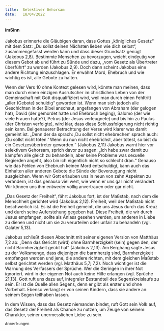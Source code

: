 ```yaml
---
title:  Selektiver Gehorsam
date:   18/04/2022
---
```


#### imSinn

Jakobus erinnerte die Gläubigen daran, dass Gottes „königliches Gesetz“ mit dem Satz: „Du sollst deinen Nächsten lieben wie dich selbst“, zusammengefasst werden kann und dass dieser Grundsatz genügt (Jakobus 2,8). Bestimmte Menschen zu bevorzugen, weicht eindeutig von diesem Gebot ab und führt zu Sünde und dazu, „vom Gesetz als Übertreter überführt“ zu werden (Jakobus 2,9). Doch dann scheint Jakobus eine andere Richtung einzuschlagen. Er erwähnt Mord, Ehebruch und wie wichtig es ist, alle Gebote zu halten.

Wenn der Vers 10 ohne Kontext gelesen wird, könnte man meinen, dass man durch einen einzigen Ausrutscher im christlichen Leben von der Gemeinschaft mit Gott disqualifiziert wird, weil man durch einen Fehltritt „aller (Gebote) schuldig“ geworden ist. Wenn man sich jedoch alle Geschichten in der Bibel anschaut, angefangen von Abraham (der gelogen hat), David (der gemordet hatte und Ehebruch beging), Salomo (der wie viele Frauen hatte?), Petrus (der Jesus verleugnete) und bis hin zu Paulus (der Christen verfolgte), wird klar, dass diese Schlussfolgerung nicht richtig sein kann. Bei genauerer Betrachtung der Verse wird klarer was damit gemeint ist. „Denn der da sprach: ‚Du sollst nicht ehebrechen‘ sprach auch: ‚Du sollst nicht töten.‘ Wenn du nun nicht ehebrichst, aber tötest, so bist du ein Gesetzesübertreter geworden.“ (Jakobus 2,11) Jakobus warnt hier vor selektivem Gehorsam, sprich davor zu sagen: „Ich habe zwar damit zu kämpfen alle gleich zu behandeln, aber keine Probleme was sexuelle Begierden angeht, also bin ich eigentlich nicht so schlecht dran.“ Genauso wie das Fehlen von Ehebruch keinen Mord entschuldigt, kann auch das Einhalten aller anderen Gebote die Sünde der Bevorzugung nicht ausgleichen. Wenn wir Gott erlauben uns in neun von zehn Aspekten zu verändern, ist das genauso viel wert, wie wenn er uns gar nicht verändert. Wir können uns ihm entweder völlig anvertrauen oder gar nicht.

„Das Gesetz der Freiheit“, fährt Jakobus fort, ist der Maßstab, nach dem die Menschheit gerichtet wird (Jakobus 2,12). Freiheit, weil der Maßstab nicht beschwerlich ist. Es ist die Freiheit gemeint, die uns Jesus durch das Kreuz und durch seine Auferstehung gegeben hat. Diese Freiheit, die wir durch Jesus empfangen, sollte als Anlass gesehen werden, um anderen in Liebe zu dienen und nicht um sie zu verurteilen oder unfair zu behandeln (vgl. Galater 5,13).

Jakobus schließt diesen Abschnitt mit seiner eigenen Version von Matthäus 7,2 ab: „Denn das Gericht (wird) ohne Barmherzigkeit (sein) gegen den, der nicht Barmherzigkeit geübt hat“ (Jakobus 2,13). Am Berghang sagte Jesus zu der Volksmenge, dass diejenigen die barmherzig sind, Barmherzigkeit empfangen werden und jene, die andere richten, mit dem gleichen Maßstab selbst gerichtet werden (vgl. Matthäus 5,7; 7,2). Noch wichtiger ist die Warnung des Verfassers der Sprüche. Wer die Geringen in ihrer Not ignoriert, wird in der eigenen Not auch keine Hilfe erlangen (vgl. Sprüche 21,13). Gott ruft uns dazu auf, integraler Bestandteil des Segenskreislaufs zu sein. Er ist die Quelle allen Segens, denn er gibt als erster und ohne Vorbehalt. Ebenso verlangt er von seinen Kindern, dass sie andere an seinem Segen teilhaben lassen.

In dem Wissen, dass das Gesetz niemanden bindet, ruft Gott sein Volk auf, das Gesetz der Freiheit als Chance zu nutzen, um Zeuge von seinem Charakter, seiner unermesslichen Liebe zu sein.


`Anmerkungen`
